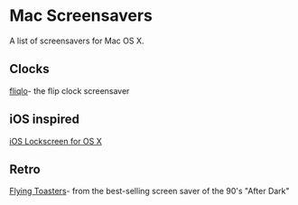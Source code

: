 # Mac Screensavers

A list of screensavers for Mac OS X.

## Clocks

[fliqlo](http://fliqlo.com/)- the flip clock screensaver

## iOS inspired

[iOS Lockscreen for OS X](http://littleendiangamestudios.com/project/ios-7-screen-saver/)

## Retro

[Flying Toasters](http://en.infinisys.co.jp/product/flyingtoasters/index.shtml)- from the best-selling screen saver of the 90's "After Dark"

